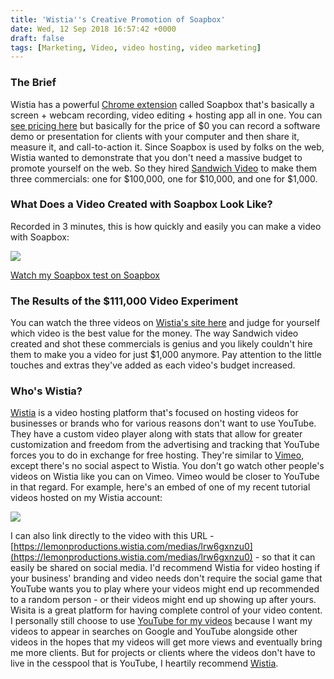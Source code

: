 ```yaml
---
title: 'Wistia''s Creative Promotion of Soapbox'
date: Wed, 12 Sep 2018 16:57:42 +0000
draft: false
tags: [Marketing, Video, video hosting, video marketing]
---
```


### The Brief

Wistia has a powerful [Chrome extension](https://chrome.google.com/webstore/detail/lmepjnndgdhcgphilomlfekmgnnmngbi) called Soapbox that's basically a screen + webcam recording, video editing + hosting app all in one. You can [see pricing here](https://wistia.com/soapbox/pricing) but basically for the price of $0 you can record a software demo or presentation for clients with your computer and then share it, measure it, and call-to-action it. Since Soapbox is used by folks on the web, Wistia wanted to demonstrate that you don't need a massive budget to promote yourself on the web. So they hired [Sandwich Video](https://sandwichvideo.com) to make them three commercials: one for $100,000, one for $10,000, and one for $1,000.

### What Does a Video Created with Soapbox Look Like?

Recorded in 3 minutes, this is how quickly and easily you can make a video with Soapbox:

![](https://fast.wistia.com/embed/medias/5uq0u9rnjt/swatch)

[Watch my Soapbox test on Soapbox](https://soapbox.wistia.com/videos/wKVQNL6OAK)

### The Results of the $111,000 Video Experiment

You can watch the three videos on [Wistia's site here](https://wistia.com/soapbox/one-ten-onehundred) and judge for yourself which video is the best value for the money. The way Sandwich video created and shot these commercials is genius and you likely couldn't hire them to make you a video for just $1,000 anymore. Pay attention to the little touches and extras they've added as each video's budget increased.

### Who's Wistia?

[Wistia](https://wistia.com) is a video hosting platform that's focused on hosting videos for businesses or brands who for various reasons don't want to use YouTube. They have a custom video player along with stats that allow for greater customization and freedom from the advertising and tracking that YouTube forces you to do in exchange for free hosting. They're similar to [Vimeo](https://vimeo.com), except there's no social aspect to Wistia. You don't go watch other people's videos on Wistia like you can on Vimeo. Vimeo would be closer to YouTube in that regard. For example, here's an embed of one of my recent tutorial videos hosted on my Wistia account:

![](https://fast.wistia.com/embed/medias/lrw6gxnzu0/swatch)

I can also link directly to the video with this URL - [https://lemonproductions.wistia.com/medias/lrw6gxnzu0](https://lemonproductions.wistia.com/medias/lrw6gxnzu0) - so that it can easily be shared on social media. I'd recommend Wistia for video hosting if your business' branding and video needs don't require the social game that YouTube wants you to play where your videos might end up recommended to a random person - or their videos might end up showing up after yours. Wisita is a great platform for having complete control of your video content. I personally still choose to use [YouTube for my videos](http://youtube.com/c/lemonproductionsca?sub_confirmation=1) because I want my videos to appear in searches on Google and YouTube alongside other videos in the hopes that my videos will get more views and eventually bring me more clients. But for projects or clients where the videos don't have to live in the cesspool that is YouTube, I heartily recommend [Wistia](https://wistia.com).